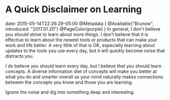 # A Quick Disclaimer on Learning
date: 2015-05-14T22:26:29-05:00
@Metadata {
  @Available("Brunow", introduced: "2017.01.20")
  @PageColor(purple)
}
In general, I don't believe you should strive to learn about more things. I don't believe that it is effective to learn about the newest tools or products that can make your work and life better. A very little of that is OK, especially learning about updates to the tools you use every day, but it will quickly become noise that distracts you.

I do believe you should learn every day, but I believe that you should learn concepts. A diverse information diet of concepts will make you better at what you do and smarter overall as your mind naturally makes connections between the concepts you know and those you are learning.

Ignore the noise and dig into something deep and interesting.
